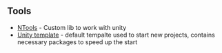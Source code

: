 ## Tools
- [NTools](https://github.com/Nefisto/NTools) - Custom lib to work with unity
- [Unity template](https://github.com/Nefisto/Unity-template-3D) - default tempalte used to start new projects, contains necessary packages to speed up the start
